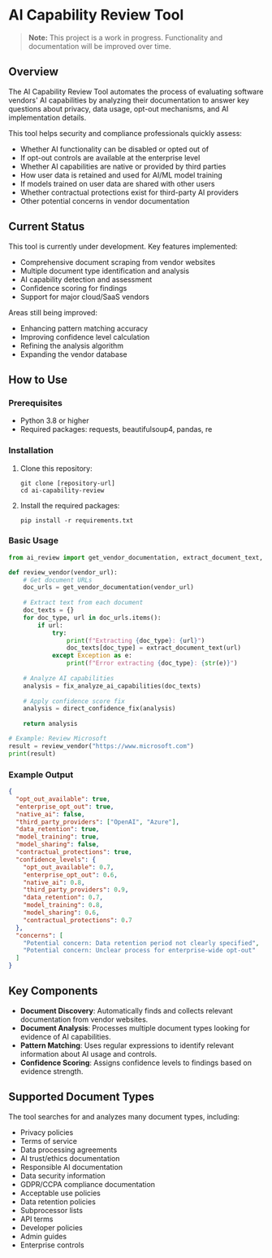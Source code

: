 # AI Capability Review Tool

> **Note:** This project is a work in progress. Functionality and documentation will be improved over time.

## Overview

The AI Capability Review Tool automates the process of evaluating software vendors' AI capabilities by analyzing their documentation to answer key questions about privacy, data usage, opt-out mechanisms, and AI implementation details.

This tool helps security and compliance professionals quickly assess:
- Whether AI functionality can be disabled or opted out of
- If opt-out controls are available at the enterprise level
- Whether AI capabilities are native or provided by third parties
- How user data is retained and used for AI/ML model training
- If models trained on user data are shared with other users
- Whether contractual protections exist for third-party AI providers
- Other potential concerns in vendor documentation

## Current Status

This tool is currently under development. Key features implemented:
- Comprehensive document scraping from vendor websites
- Multiple document type identification and analysis
- AI capability detection and assessment
- Confidence scoring for findings
- Support for major cloud/SaaS vendors

Areas still being improved:
- Enhancing pattern matching accuracy
- Improving confidence level calculation
- Refining the analysis algorithm
- Expanding the vendor database

## How to Use

### Prerequisites

- Python 3.8 or higher
- Required packages: requests, beautifulsoup4, pandas, re

### Installation

1. Clone this repository:
   ```
   git clone [repository-url]
   cd ai-capability-review
   ```

2. Install the required packages:
   ```
   pip install -r requirements.txt
   ```

### Basic Usage

```python
from ai_review import get_vendor_documentation, extract_document_text, fix_analyze_ai_capabilities, direct_confidence_fix

def review_vendor(vendor_url):
    # Get document URLs
    doc_urls = get_vendor_documentation(vendor_url)
    
    # Extract text from each document
    doc_texts = {}
    for doc_type, url in doc_urls.items():
        if url:
            try:
                print(f"Extracting {doc_type}: {url}")
                doc_texts[doc_type] = extract_document_text(url)
            except Exception as e:
                print(f"Error extracting {doc_type}: {str(e)}")
    
    # Analyze AI capabilities
    analysis = fix_analyze_ai_capabilities(doc_texts)
    
    # Apply confidence score fix
    analysis = direct_confidence_fix(analysis)
    
    return analysis

# Example: Review Microsoft
result = review_vendor("https://www.microsoft.com")
print(result)
```

### Example Output

```json
{
  "opt_out_available": true,
  "enterprise_opt_out": true,
  "native_ai": false,
  "third_party_providers": ["OpenAI", "Azure"],
  "data_retention": true,
  "model_training": true,
  "model_sharing": false,
  "contractual_protections": true,
  "confidence_levels": {
    "opt_out_available": 0.7,
    "enterprise_opt_out": 0.6,
    "native_ai": 0.8,
    "third_party_providers": 0.9,
    "data_retention": 0.7,
    "model_training": 0.8,
    "model_sharing": 0.6,
    "contractual_protections": 0.7
  },
  "concerns": [
    "Potential concern: Data retention period not clearly specified",
    "Potential concern: Unclear process for enterprise-wide opt-out"
  ]
}
```

## Key Components

- **Document Discovery**: Automatically finds and collects relevant documentation from vendor websites.
- **Document Analysis**: Processes multiple document types looking for evidence of AI capabilities.
- **Pattern Matching**: Uses regular expressions to identify relevant information about AI usage and controls.
- **Confidence Scoring**: Assigns confidence levels to findings based on evidence strength.

## Supported Document Types

The tool searches for and analyzes many document types, including:
- Privacy policies
- Terms of service
- Data processing agreements
- AI trust/ethics documentation
- Responsible AI documentation
- Data security information
- GDPR/CCPA compliance documentation
- Acceptable use policies
- Data retention policies
- Subprocessor lists
- API terms
- Developer policies
- Admin guides
- Enterprise controls




